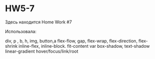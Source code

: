 # HW5-7
Здесь находится Home Work #7

Использовала:

div, p , b, h, img, button,a
flex-flow, gap, flex-wrap, flex-direction, flex-shrink
inline-flex, inline-block.
fit-content
var
box-shadow, text-shadow
linear-gradient
hover/focus/link/root
